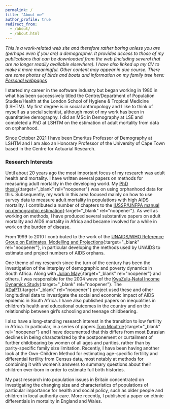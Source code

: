 ```yaml
---
permalink: /
title: "About me"
author_profile: true
redirect_from: 
  - /about/
  - /about.html
---
```


*This is a work-related web site and therefore rather boring unless you are (perhaps even if you are) a demographer. It provides access to those of my publications that can be downloaded from the web (including several that are no longer readily available elsewhere). I have also linked up my CV to make it more meaningful. Other content may appear in due course. There are some photos of birds and boats and information on my family tree here: [Personal webpages](https://sites.google.com/view/iantimaeus/)*


I started my career in the software industry but began working in 1980 in what has been successively titled the Centre/Department of Population Studies/Health at the London School of Hygiene & Tropical Medicine (LSHTM). My first degree is in social anthropology and I like to think of myself as a social scientist, although most of my work has been in quantitative demography. I did an MSc in Demography at LSE and completed a PhD at LSHTM on the estimation of adult mortality from data on orphanhood.

Since October 2021 I have been Emeritus Professor of Demography at LSHTM and I am also an Honorary Professor of the University of Cape Town based in the Centre for Actuarial Research.

### Research Interests

Until about 20 years ago the most important focus of my research was adult health and mortality. I have written several papers on methods for measuring adult mortality in the developing world. My [PhD thesis](https://doi.org/10.17037/PUBS.04653370 "Open LSHTM Research Online"){:target="_blank" rel="noopener"} was on using orphanhood data for this. Subsequently, my work in this area focused mainly on how to use survey data to measure adult mortality in populations with high AIDS mortality. I contributed a number of chapters to the [IUSSP/UNFPA manual on demographic estimation](https://demographicestimation.iussp.org/ "IUSSP/UNFPA Manual on Demographic Estimation"){:target="_blank" rel="noopener"}. As well as working on methods, I have produced several substantive papers on adult mortality and AIDS mortality in Africa and became involved for a while in work on the burden of disease.

From 1999 to 2010 I contributed to the work of the [UNAIDS/WHO Reference Group on Estimates, Modelling and Projections](https://www.epidem.org/ "Open the UNAIDS Reference Group web pages"){:target="_blank" rel="noopener"}, in particular developing the methods 
used by UNAIDS to estimate and project numbers of AIDS orphans.

One theme of my research since the turn of the century has been the investigation of the interplay of demographic and poverty dynamics in South Africa. Along with [Julian May](https://www.uwc.ac.za/study/all-areas-of-study/institutes/institute-for-social-development/people "Open link in a new window"){:target="_blank" rel="noopener"} and others, I was responsible for the 2004 wave of the [KwaZulu-Natal Income Dynamics Study](https://doi.org/10.25828/j638-tz61){:target="_blank" rel="noopener"}. The [ADaPT](https://gtr.ukri.org/projects?ref=ES%2FD003520%2F1 "Open the ADaPT web page in a new window"){:target="_blank" rel="noopener"} project used these and other longitudinal data to investigate the social and economic impact of AIDS epidemic in South Africa. I have also published papers on inequalities in children’s health and educational outcomes in the country and on the relationship between girl’s schooling and teenage childbearing.

I also have a long-standing research interest in the transition to low fertility in Africa. In particular, in a series of papers [Tom Moultrie](https://www.researchgate.net/profile/Tom_Moultrie "Open link in a new window"){:target="_blank" rel="noopener"} and I have documented that this differs from most Eurasian declines in being characterized by the postponement or curtailment of further childbearing by women of all ages and parities, rather than by parity-specific family size limitation. Recently, I have been having another look at the Own-Children Method for estimating age-specific fertility and differential fertility from Census data, most notably at methods for combining it with women’s answers to summary questions about their children ever-born in order to estimate full birth histories.

My past research into population issues in Britain concentrated on investigating the changing size and characteristics of populations of particular importance for health and social policy, such as older people and children in local authority care. More recently, I published a paper on ethnic differentials in mortality in England and Wales.
